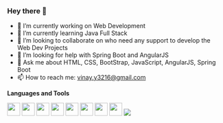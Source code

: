 ### Hey there 👋


- 🔭 I’m currently working on Web Development
- 🌱 I’m currently learning Java Full Stack 
- 👯 I’m looking to collaborate on who need any support to develop the Web Dev Projects 
- 🤔 I’m looking for help with Spring Boot and AngularJS
- 💬 Ask me about HTML, CSS, BootStrap, JavaScript, AngularJS, Spring Boot
- 📫 How to reach me: vinay.y3216@gmail.com



**Languages and Tools**

<!--![Github stats](https://github-readme-stats.vercel.app/api?username=yachamvinay&count_private=true&show_icons=true&theme=radical)-->

<!--![Top languages](https://github-readme-stats.vercel.app/api/top-langs/?username=yachamvinay&show_icons=true&theme=radical)-->

<a href="https://blog.hubspot.com/blog/tabid/6307/bid/5847/a-marketer-s-guide-to-html5.aspx"><img src="https://img.shields.io/badge/-HTML-e34f26?logo=html5&logoColor=fff" height="30" width="30"></a> <a href="https://www.w3schools.com/css/"></a><img src="https://img.shields.io/badge/-CSS-1572B6?logo=css3&logoColor=fff" height="30" width="30"> <img src="https://img.shields.io/badge/-JAVASCRIPT-F7DF1E?javascript=spring&logoColor=fff" height="30" width="30"> <img src="https://img.shields.io/badge/-SPRING-6DB33F?logo=spring&logoColor=fff" height="30" width="30"> <img src="https://img.shields.io/badge/-ANGULARJS-E23237?angularjs=spring&logoColor=fff"  height="30" width="30"> <img src="https://img.shields.io/badge/-TYPESCRIPT-3178C6?typescript=spring&logoColor=fff" height="30" width="30"> <img src="https://img.shields.io/badge/-ECLIPSEIDE-2C2255?eclipseide=spring&logoColor=fff" height="30" width="30"> <img src="https://img.shields.io/badge/-VISUALSTUDIOCODE-007ACC?visualstudiocode=spring&logoColor=fff" height="30" width="30"> <img src="https://img.shields.io/badge/-VISUALSTUDIOCODE-007ACC?visualstudiocode=spring&logoColor=fff" link="https://angular.io/">

